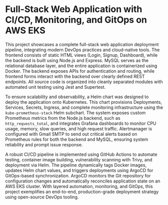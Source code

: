 # Full-Stack Web Application with CI/CD, Monitoring, and GitOps on AWS EKS

This project showcases a complete full-stack web application deployment pipeline, integrating modern DevOps practices and cloud-native tools. The frontend consists of static HTML views (Login, Signup, Dashboard), while the backend is built using Node.js and Express. MySQL serves as the relational database layer, and the entire application is containerized using Docker. The backend exposes APIs for authentication and routing, while frontend forms interact with the backend over clearly defined REST endpoints. All source code is organized into cleanly separated modules with automated unit testing using Jest and Supertest.

To ensure scalability and observability, a Helm chart was designed to deploy the application onto Kubernetes. This chart provisions Deployments, Services, Secrets, Ingress, and complete monitoring infrastructure using the `kube-prometheus-stack` Helm subchart. The system exposes custom Prometheus metrics from the Node.js backend, such as `http_requests_total`, and integrates Grafana dashboards to monitor CPU usage, memory, slow queries, and high request traffic. Alertmanager is configured with Gmail SMTP to send out critical alerts based on Prometheus rules for both the backend and MySQL, ensuring system reliability and prompt issue response.

A robust CI/CD pipeline is implemented using GitHub Actions to automate testing, container image building, vulnerability scanning with Trivy, and deployment via Helm. The pipeline dynamically tags Docker images, updates Helm chart values, and triggers deployments using ArgoCD for GitOps-based synchronization. ArgoCD monitors the Git repository for configuration changes and automatically reconciles application state on an AWS EKS cluster. With layered automation, monitoring, and GitOps, this project exemplifies an end-to-end, production-grade deployment strategy using open-source DevOps tooling.
